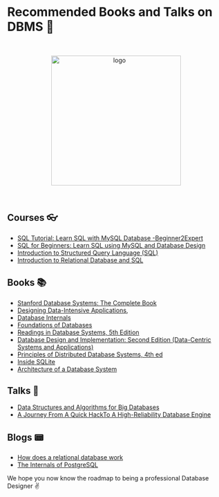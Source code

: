 # Recommended  Books and Talks on DBMS :closed_lock_with_key:

<br>
<p align="center"><img src="https://www.google.com/url?sa=i&url=https%3A%2F%2Fwww.cleanpng.com%2Fpng-database-server-computer-icons-clip-art-flat-file-7164401%2F&psig=AOvVaw1-PzpLQO52jcts0tVco8cl&ust=1601876632962000&source=images&cd=vfe&ved=0CAIQjRxqFwoTCNCajuqemuwCFQAAAAAdAAAAABAD" alt="logo" width="300"/></a>
</p>
<br>

## Courses :eyeglasses:

- [SQL Tutorial: Learn SQL with MySQL Database -Beginner2Expert](https://www.udemy.com/course/sql-tutorial-learn-sql-with-mysql-database-beginner2expert/)
- [SQL for Beginners: Learn SQL using MySQL and Database Design](https://www.udemy.com/course/sql-for-beginners-course/)
- [Introduction to Structured Query Language (SQL)](https://www.coursera.org/learn/intro-sql)
- [Introduction to Relational Database and SQL](https://www.coursera.org/projects/introduction-to-relational-database-and-sql)

## Books :books:

- [Stanford Database Systems: The Complete Book](http://infolab.stanford.edu/~ullman/dscb.html)
- [Designing Data-Intensive Applications](http://shop.oreilly.com/product/0636920032175.do), 
- [Database Internals](https://www.oreilly.com/library/view/database-internals/9781492040330/)
- [Foundations of Databases](http://webdam.inria.fr/Alice/)
- [Readings in Database Systems, 5th Edition](http://www.redbook.io/)
- [Database Design and Implementation: Second Edition (Data-Centric Systems and Applications)](https://www.amazon.com/dp/3030338355)
- [Principles of Distributed Database Systems, 4th ed](https://www.amazon.com/dp/3030262529)
- [Inside SQLite](https://books.google.com/books/about/Inside_SQLite.html?id=QoxUx8GOjKMC)
- [Architecture of a Database System](https://dsf.berkeley.edu/papers/fntdb07-architecture.pdf)

## Talks :speech_balloon:

- [Data Structures and Algorithms for Big Databases](https://people.csail.mit.edu/bradley/BenderKuszmaul-tutorial-xldb12.pdf)
- [A Journey From A Quick HackTo A High-Reliability Database Engine](https://www.sqlite.org/talks/wroclaw-20090310.pdf)

## Blogs :pager:

- [How does a relational database work](http://coding-geek.com/how-databases-work)
- [The Internals of PostgreSQL](http://www.interdb.jp/pg/index.html)


We hope you now know the roadmap to being a professional Database Designer ✌️
